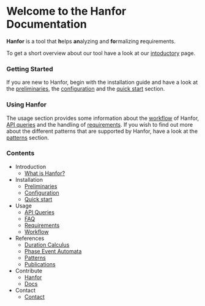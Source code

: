 # Welcome to the Hanfor Documentation

**Hanfor** is a tool that **h**elps **an**alyzing and **fo**rmalizing **r**equirements.

To get a short overview about our tool have a look at our
[intoductory](introduction/index.md "What is Hanfor") page.

### Getting Started
If you are new to Hanfor, begin with the installation guide and have a look at the [preliminaries](installation/installation.md#preliminaries "Preliminaries"), the [configuration](installation/installation.md#configuration "Configuration") and the [quick start](installation/installation.md#quick-start "Quick start") section.

### Using Hanfor
The usage section provides some information about the [workflow](usage/workflow.md "Workflow") of Hanfor, [API queries](usage/api_queries.md "API Queries") and the handling of [requirements](usage/requirements.md "Requirements").
If you wish to find out more about the different patterns that are supported by Hanfor, have a look at the [patterns](references/patterns.md "Patterns") section.

### Contents
  * Introduction
    * [What is Hanfor?](introduction/index.md "What is Hanfor?")
  * Installation
    * [Preliminaries](installation/installation.md#preliminaries "Preliminaries")
    * [Configuration](installation/installation.md#configuration "Configuration")
    * [Quick start](installation/installation.md#quick-start "Quick start")
  * Usage
	* [API Queries](usage/api_queries.md "API Queries")
	* [FAQ](usage/faq.md "FAQ")
	* [Requirements](usage/requirements.md "Requirements")
	* [Workflow](usage/workflow.md "Workflow")
  * References
	* [Duration Calculus](references/duration_calculus.md "Duration Calculus")
	* [Phase Event Automata](references/pea.md "Phase Event Automata")
	* [Patterns](references/patterns.md "Patterns")
	* [Publications](references/publications.md "Publications")
  * Contribute
	* [Hanfor](contribute/to_hanfor.md "Contribute To Hanfor")
	* [Docs](contribute/to_docs.md "Contribute To Docs")
  * Contact
    * [Contact](contact/contact.md "Contact")
